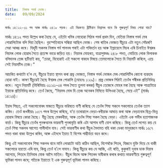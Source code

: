```yaml
---
title:  নিস্তাৰ পবৰ্ৰ ভোজ।
date:   09/09/2024
---
```


`মাৰ্কঃ ১৪:২২-৩১ পদ আৰু মাৰ্কঃ ২৪:৮ পড়ক। এই বিৱৰণত খ্ৰীষ্টিয়ান বিশ্বাসৰ বাবে কি গুৰুত্বপূৰ্ণ বিষয় পোৱা যায়?`

মাৰ্কঃ ১৪:১২ পদত উল্লেখ কৰা হৈছে যে, এইটো খমিৰ নোহোৱা পিঠাৰ পবৰ্ৰ প্ৰথম দিন, যেতিয়া নিস্তাৰ পবৰ্ৰ মেৰ পোৱালিটোক বলি দিয়া হৈছিল। বৃহস্পতিবাৰে সন্ধিয়া আছিল ভোজ। শেষ ৰাতিৰ ভোজত যীচুৱে এটা নতুন সোঁৱৰণি সেৱা আৰম্ভ কৰে। যিহূদী সকলৰ নিস্তাৰ পর্ব পালনৰ পৰাই এটা পৰিবৰ্তন হয় আৰু ইস্ৰায়েলে মিচৰ এৰি চিনাইত ঈশ্বৰৰ নিয়মৰ লোক হোৱাৰ সৈতে প্ৰত্যক্ষ ভাৱে জড়িত হয়। নিয়মৰ মোহৰত, যাত্ৰাপুস্তকঃ ২৪:৮ পদত, মোচিয়ে লোক বিলাকক বলিদানৰ তেজ ছটিয়াই কয়, “চোৱা, যিহোৱাই এই সকলো বাক্যৰ বিষয়ে তোমালোকে সৈতে যি নিয়মটি কৰিলে, এয়ে সেই নিয়মটিৰ তেজ।”

আচৰিত কথাটো হ’ল যে, যীচুৱে ইয়াত স্থাপন কৰা প্ৰভু ভোজত, নিস্তাৰ পবৰ্ৰ ভোজৰ মেৰ পোৱালিটিৰ কোনো ব্যৱহাৰ হোৱা নাই। কাৰণ যীচুৱেই হৈছে ঈশ্বৰৰ মেৰ পোৱালি (যোহনঃ ১:২৯)। প্ৰভু ভোজৰ পিঠাই তেওঁৰ শৰীৰক প্ৰতিনিধিত্ব কৰে। নতুন নিয়মটি (যিৰিমিয়াঃ ৩১:৩১-৩৪ পদৰ সৈতে তুলনা কৰক) যীচুৰ তেজেৰে মোহৰ মৰা হৈছে আৰু পাত্ৰটোৱে ইয়াকে প্ৰতিনিধিত্ব কৰে। তেওঁ কৈছে, “নিয়মৰ মোৰ যি তেজ অনেকৰ নিমিত্তে উলিওৱা হৈছে, সেয়ে এই” (মাৰ্কঃ ১৪:২৪)।

ইয়াৰ পিছত, এই সকলোবোৰৰ মাজতে যীচুৱে ভৱিষ্যত বাণী কৰিছে যে তেওঁৰ শিষ্য সকলে সকলোৱে তেওঁক ত্যাগ কৰিব। তেওঁ জখৰীয়াঃ ১৩:৭ পদৰ উল্লেখ কৰিছে, য’ত তৰোৱালে ভেড়া-ৰখীয়াক আঘাত কৰা আৰু ভেড়াবোৰ ছিন্ন-ভিন্ন হোৱাৰ বিষয়ে কোৱা হৈছে। যীচু হৈছে মেৰৰখীয়া, আৰু তেওঁৰ শিষ্য সকল হৈছে ভেড়া। এইটো এক গভীৰ হতাশাজনক বাৰ্ত্তা। কিন্তু যীচুৱে তেওঁৰ পুনৰুত্থানৰ ভাৱবাণী পুনৰাবৃত্তি কৰি এটা আশাৰ বাণী যোগ কৰিছে। কিন্তু তেওঁ লগেত কয় যে তেওঁ শিষ্য সকলৰ আগেত গালীললৈ যাব। সেই ভাৱবাণীৰ কথা যীচুৰ মৈদামত বহি থকা ডেকা মানুহজনে মাৰ্কঃ ১৬:৭ পদত থকা বাক্য উল্লেখ কৰিব, আৰু এইদৰে ইয়াত ই বিশেষ গাম্ভীৰ্যতা বহন কৰে।

কিন্তু এই সকলোবোৰ শিষ্য সকলৰ বাবে মানি লোৱাটো অতি কঠিন আছিল, বিশেষকৈ পিতৰ, যিজনে যুক্তি দিয়ে যে বাকী সকলোৱে হয়তো এৰি যাব, কিন্তু তেওঁ হ’লে নাযাব। কিন্তু যীচুৱে কয় যে আজি, এই ৰাতি, কুকুৰাই দুবাৰ ডাক দিয়াৰ আগেয়ে, পিতৰে তিনিবাৰ মোক আসৈ মাতিব। যীচুৰ বিচাৰ আৰু পিতৰৰ অস্বীকাৰ কৰাৰ কথাত ভাৱবাণীয়ে গুৰুত্বপূৰ্ণ ভূমিকা পালন কৰে; গতিকে ইয়াতো ই এক গুৰুত্বপূৰ্ণ ভূমিকা পালন কৰিছে।